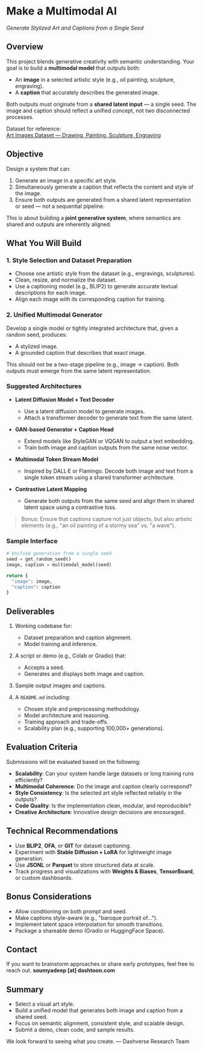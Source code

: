 # Make a Multimodal AI  
*Generate Stylized Art and Captions from a Single Seed*

## Overview

This project blends generative creativity with semantic understanding. Your goal is to build a **multimodal model** that outputs both:

- An **image** in a selected artistic style (e.g., oil painting, sculpture, engraving).
- A **caption** that accurately describes the generated image.

Both outputs must originate from a **shared latent input** — a single seed. The image and caption should reflect a unified concept, not two disconnected processes.

Dataset for reference:  
[Art Images Dataset — Drawing, Painting, Sculpture, Engraving](https://www.kaggle.com/thedownhill/art-images-drawings-painting-sculpture-engraving)

## Objective

Design a system that can:

1. Generate an image in a specific art style.
2. Simultaneously generate a caption that reflects the content and style of the image.
3. Ensure both outputs are generated from a shared latent representation or seed — not a sequential pipeline.

This is about building a **joint generative system**, where semantics are shared and outputs are inherently aligned.

## What You Will Build

### 1. Style Selection and Dataset Preparation

- Choose one artistic style from the dataset (e.g., engravings, sculptures).
- Clean, resize, and normalize the dataset.
- Use a captioning model (e.g., BLIP2) to generate accurate textual descriptions for each image.
- Align each image with its corresponding caption for training.

### 2. Unified Multimodal Generator

Develop a single model or tightly integrated architecture that, given a random seed, produces:

- A stylized image.
- A grounded caption that describes that exact image.

This should not be a two-stage pipeline (e.g., image → caption). Both outputs must emerge from the same latent representation.

### Suggested Architectures

- **Latent Diffusion Model + Text Decoder**  
  - Use a latent diffusion model to generate images.  
  - Attach a transformer decoder to generate text from the same latent.

- **GAN-based Generator + Caption Head**  
  - Extend models like StyleGAN or VQGAN to output a text embedding.  
  - Train both image and caption outputs from the same noise vector.

- **Multimodal Token Stream Model**  
  - Inspired by DALL·E or Flamingo. Decode both image and text from a single token stream using a shared transformer architecture.

- **Contrastive Latent Mapping**  
  - Generate both outputs from the same seed and align them in shared latent space using a contrastive loss.

> Bonus: Ensure that captions capture not just objects, but also artistic elements (e.g., "an oil painting of a stormy sea" vs. "a wave").

### Sample Interface

```python
# Unified generation from a single seed
seed = get_random_seed()
image, caption = multimodal_model(seed)

return {
  "image": image,
  "caption": caption
}
````

## Deliverables

1. Working codebase for:

   * Dataset preparation and caption alignment.
   * Model training and inference.
2. A script or demo (e.g., Colab or Gradio) that:

   * Accepts a seed.
   * Generates and displays both image and caption.
3. Sample output images and captions.
4. A `README.md` including:

   * Chosen style and preprocessing methodology.
   * Model architecture and reasoning.
   * Training approach and trade-offs.
   * Scalability plan (e.g., supporting 100,000+ generations).

## Evaluation Criteria

Submissions will be evaluated based on the following:

* **Scalability**: Can your system handle large datasets or long training runs efficiently?
* **Multimodal Coherence**: Do the image and caption clearly correspond?
* **Style Consistency**: Is the selected art style reflected reliably in the outputs?
* **Code Quality**: Is the implementation clean, modular, and reproducible?
* **Creative Architecture**: Innovative design decisions are encouraged.

## Technical Recommendations

* Use **BLIP2**, **OFA**, or **GIT** for dataset captioning.
* Experiment with **Stable Diffusion + LoRA** for lightweight image generation.
* Use **JSONL** or **Parquet** to store structured data at scale.
* Track progress and visualizations with **Weights & Biases**, **TensorBoard**, or custom dashboards.

## Bonus Considerations

* Allow conditioning on both prompt and seed.
* Make captions style-aware (e.g., "baroque portrait of...").
* Implement latent space interpolation for smooth transitions.
* Package a shareable demo (Gradio or HuggingFace Space).

## Contact

If you want to brainstorm approaches or share early prototypes, feel free to reach out.
**soumyadeep \[at] dashtoon.com**

## Summary

* Select a visual art style.
* Build a unified model that generates both image and caption from a shared seed.
* Focus on semantic alignment, consistent style, and scalable design.
* Submit a demo, clean code, and sample results.

We look forward to seeing what you create.
— Dashverse Research Team
